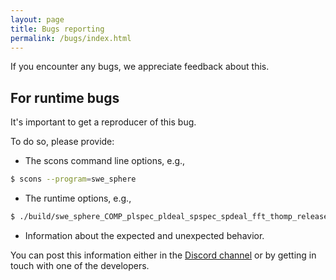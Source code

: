 ```yaml
---
layout: page
title: Bugs reporting
permalink: /bugs/index.html
---
```


If you encounter any bugs, we appreciate feedback about this.

## For runtime bugs

It's important to get a reproducer of this bug.

To do so, please provide:

 * The scons command line options, e.g.,
```bash
$ scons --program=swe_sphere
```

 * The runtime options, e.g., 
```bash
$ ./build/swe_sphere_COMP_plspec_pldeal_spspec_spdeal_fft_thomp_release  -M 128 --timestepping-method=ln_erk --timestepping-order=4 --dt=300 --benchmark-name=three_gaussian_bumps -t 691200
```
 * Information about the expected and unexpected behavior.


You can post this information either in the [Discord channel](../community/) or by getting in touch with one of the developers.

